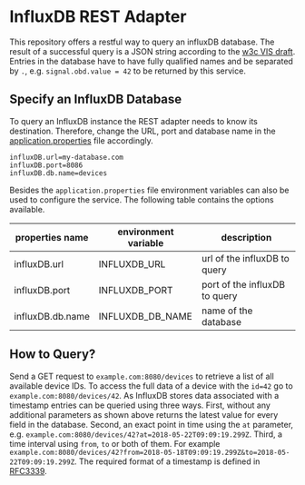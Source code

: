 # InfluxDB REST Adapter

This repository offers a restful way to query an influxDB database.
The result of a successful query is a JSON string according to the [w3c VIS draft](https://w3c.github.io/automotive/vehicle_data/vehicle_information_service.html).
Entries in the database have to have fully qualified names and be separated by `.`, e.g. `signal.obd.value = 42` to be returned by this service.

## Specify an InfluxDB Database

To query an InfluxDB instance the REST adapter needs to know its destination.
Therefore, change the URL, port and database name in the [application.properties](src/main/resources/application.properties) file accordingly.

````
influxDB.url=my-database.com
influxDB.port=8086
influxDB.db.name=devices
````

Besides the `application.properties` file environment variables can also be used to configure the service.
The following table contains the options available.

| properties name  | environment variable | description                                   |
|------------------|----------------------|-----------------------------------------------|
| influxDB.url     | INFLUXDB_URL         | url of the influxDB to query                  |
| influxDB.port    | INFLUXDB_PORT        | port of the influxDB to query                 |
| influxDB.db.name | INFLUXDB_DB_NAME     | name of the database                          |

## How to Query?

Send a GET request to `example.com:8080/devices` to retrieve a list of all available device IDs.
To access the full data of a device with the `id=42` go to `example.com:8080/devices/42`.
As InfluxDB stores data associated with a timestamp entries can be queried using three ways.
First, without any additional parameters as shown above returns the latest value for every field in the database.
Second, an exact point in time using the `at` parameter, e.g. `example.com:8080/devices/42?at=2018-05-22T09:09:19.299Z`.
Third, a time interval using `from`, `to` or both of them.
For example `example.com:8080/devices/42?from=2018-05-18T09:09:19.299Z&to=2018-05-22T09:09:19.299Z`.
The required format of a timestamp is defined in [RFC3339](https://www.ietf.org/rfc/rfc3339.txt).
